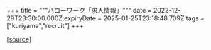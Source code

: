 +++
title = """ハローワーク「求人情報」"""
date = 2022-12-29T23:30:00.000Z
expiryDate = 2025-01-25T23:18:48.709Z
tags = ["kuriyama","recruit"]
+++


[[source]](https://www.town.kuriyama.hokkaido.jp/soshiki/51/20382.html)

